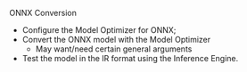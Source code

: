 ONNX Conversion

- Configure the Model Optimizer for ONNX;
- Convert the ONNX model with the Model Optimizer
	- May want/need certain general arguments
- Test the model in the IR format using the Inference Engine.

